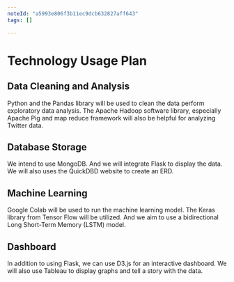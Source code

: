 ```yaml
---
noteId: "a5993e806f3b11ec9dcb632827aff643"
tags: []

---
```


# Technology Usage Plan

## Data Cleaning and Analysis
Python and the Pandas library will be used to clean the data perform exploratory data analysis. The Apache Hadoop software library, especially Apache Pig and map reduce framework will also be helpful for analyzing Twitter data.


## Database Storage
We intend to use MongoDB. And we will integrate Flask to display the data. We will also uses the QuickDBD website to create an ERD.


## Machine Learning
Google Colab will be used to run the machine learning model. The Keras library from Tensor Flow will be utilized. And we aim to use a bidirectional Long Short-Term Memory (LSTM) model.

## Dashboard
In addition to using Flask, we can use D3.js for an interactive dashboard. We will also use Tableau to display graphs and tell a story with the data.